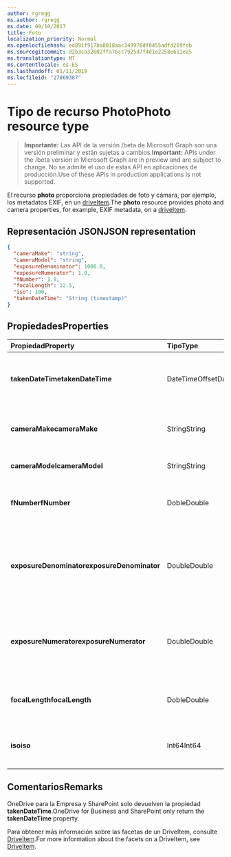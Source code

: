```yaml
---
author: rgregg
ms.author: rgregg
ms.date: 09/10/2017
title: Foto
localization_priority: Normal
ms.openlocfilehash: ed891f917ba8018aac349976df0455adfd269fdb
ms.sourcegitcommit: d2b3ca32602ffa76cc7925d7f4d1e2258e611ea5
ms.translationtype: MT
ms.contentlocale: es-ES
ms.lasthandoff: 01/11/2019
ms.locfileid: "27869387"
---
```

# <a name="photo-resource-type"></a><span data-ttu-id="05c44-102">Tipo de recurso Photo</span><span class="sxs-lookup"><span data-stu-id="05c44-102">Photo resource type</span></span>

> <span data-ttu-id="05c44-103">**Importante:** Las API de la versión /beta de Microsoft Graph son una versión preliminar y están sujetas a cambios.</span><span class="sxs-lookup"><span data-stu-id="05c44-103">**Important:** APIs under the /beta version in Microsoft Graph are in preview and are subject to change.</span></span> <span data-ttu-id="05c44-104">No se admite el uso de estas API en aplicaciones de producción.</span><span class="sxs-lookup"><span data-stu-id="05c44-104">Use of these APIs in production applications is not supported.</span></span>

<span data-ttu-id="05c44-105">El recurso **photo** proporciona propiedades de foto y cámara, por ejemplo, los metadatos EXIF, en un [driveItem](driveitem.md).</span><span class="sxs-lookup"><span data-stu-id="05c44-105">The **photo** resource provides photo and camera properties, for example, EXIF metadata, on a [driveItem](driveitem.md).</span></span>

## <a name="json-representation"></a><span data-ttu-id="05c44-106">Representación JSON</span><span class="sxs-lookup"><span data-stu-id="05c44-106">JSON representation</span></span>

<!-- {
  "blockType": "resource",
  "optionalProperties": [  ],
  "@odata.type": "microsoft.graph.photo"
}-->
```json
{
  "cameraMake": "string",
  "cameraModel": "string",
  "exposureDenominator": 1000.0,
  "exposureNumerator": 1.0,
  "fNumber": 1.8,
  "focalLength": 22.5,
  "iso": 100,
  "takenDateTime": "String (timestamp)"
}
```

## <a name="properties"></a><span data-ttu-id="05c44-107">Propiedades</span><span class="sxs-lookup"><span data-stu-id="05c44-107">Properties</span></span>

| <span data-ttu-id="05c44-108">Propiedad</span><span class="sxs-lookup"><span data-stu-id="05c44-108">Property</span></span>                | <span data-ttu-id="05c44-109">Tipo</span><span class="sxs-lookup"><span data-stu-id="05c44-109">Type</span></span>           | <span data-ttu-id="05c44-110">Descripción</span><span class="sxs-lookup"><span data-stu-id="05c44-110">Description</span></span>
|:------------------------|:---------------|:----------------------------------
| <span data-ttu-id="05c44-111">**takenDateTime**</span><span class="sxs-lookup"><span data-stu-id="05c44-111">**takenDateTime**</span></span>       | <span data-ttu-id="05c44-112">DateTimeOffset</span><span class="sxs-lookup"><span data-stu-id="05c44-112">DateTimeOffset</span></span> | <span data-ttu-id="05c44-p102">Representa la fecha y hora en que se tomó la foto. Solo lectura.</span><span class="sxs-lookup"><span data-stu-id="05c44-p102">Represents the date and time the photo was taken. Read-only.</span></span>
| <span data-ttu-id="05c44-115">**cameraMake**</span><span class="sxs-lookup"><span data-stu-id="05c44-115">**cameraMake**</span></span>          | <span data-ttu-id="05c44-116">String</span><span class="sxs-lookup"><span data-stu-id="05c44-116">String</span></span>         | <span data-ttu-id="05c44-p103">Fabricante de la cámara. Solo lectura.</span><span class="sxs-lookup"><span data-stu-id="05c44-p103">Camera manufacturer. Read-only.</span></span>
| <span data-ttu-id="05c44-119">**cameraModel**</span><span class="sxs-lookup"><span data-stu-id="05c44-119">**cameraModel**</span></span>         | <span data-ttu-id="05c44-120">String</span><span class="sxs-lookup"><span data-stu-id="05c44-120">String</span></span>         | <span data-ttu-id="05c44-p104">Modelo de la cámara. Solo lectura.</span><span class="sxs-lookup"><span data-stu-id="05c44-p104">Camera model. Read-only.</span></span>
| <span data-ttu-id="05c44-123">**fNumber**</span><span class="sxs-lookup"><span data-stu-id="05c44-123">**fNumber**</span></span>             | <span data-ttu-id="05c44-124">Doble</span><span class="sxs-lookup"><span data-stu-id="05c44-124">Double</span></span>         | <span data-ttu-id="05c44-p105">Valor punto F de la cámara. Solo lectura.</span><span class="sxs-lookup"><span data-stu-id="05c44-p105">The F-stop value from the camera. Read-only.</span></span>
| <span data-ttu-id="05c44-127">**exposureDenominator**</span><span class="sxs-lookup"><span data-stu-id="05c44-127">**exposureDenominator**</span></span> | <span data-ttu-id="05c44-128">Double</span><span class="sxs-lookup"><span data-stu-id="05c44-128">Double</span></span>         | <span data-ttu-id="05c44-p106">Denominador de la fracción de tiempo de exposición de la cámara. Solo lectura.</span><span class="sxs-lookup"><span data-stu-id="05c44-p106">The denominator for the exposure time fraction from the camera. Read-only.</span></span>
| <span data-ttu-id="05c44-131">**exposureNumerator**</span><span class="sxs-lookup"><span data-stu-id="05c44-131">**exposureNumerator**</span></span>   | <span data-ttu-id="05c44-132">Double</span><span class="sxs-lookup"><span data-stu-id="05c44-132">Double</span></span>         | <span data-ttu-id="05c44-p107">Numerador de la fracción de tiempo de exposición de la cámara. Solo lectura.</span><span class="sxs-lookup"><span data-stu-id="05c44-p107">The numerator for the exposure time fraction from the camera. Read-only.</span></span>
| <span data-ttu-id="05c44-135">**focalLength**</span><span class="sxs-lookup"><span data-stu-id="05c44-135">**focalLength**</span></span>         | <span data-ttu-id="05c44-136">Doble</span><span class="sxs-lookup"><span data-stu-id="05c44-136">Double</span></span>         | <span data-ttu-id="05c44-p108">Distancia focal de la cámara. Solo lectura.</span><span class="sxs-lookup"><span data-stu-id="05c44-p108">The focal length from the camera. Read-only.</span></span>
| <span data-ttu-id="05c44-139">**iso**</span><span class="sxs-lookup"><span data-stu-id="05c44-139">**iso**</span></span>                 | <span data-ttu-id="05c44-140">Int64</span><span class="sxs-lookup"><span data-stu-id="05c44-140">Int64</span></span>          | <span data-ttu-id="05c44-p109">El valor ISO de la cámara. Solo lectura.</span><span class="sxs-lookup"><span data-stu-id="05c44-p109">The ISO value from the camera. Read-only.</span></span>

## <a name="remarks"></a><span data-ttu-id="05c44-143">Comentarios</span><span class="sxs-lookup"><span data-stu-id="05c44-143">Remarks</span></span>
<span data-ttu-id="05c44-144">OneDrive para la Empresa y SharePoint solo devuelven la propiedad **takenDateTime**.</span><span class="sxs-lookup"><span data-stu-id="05c44-144">OneDrive for Business and SharePoint only return the **takenDateTime** property.</span></span>

<span data-ttu-id="05c44-145">Para obtener más información sobre las facetas de un DriveItem, consulte [DriveItem](driveitem.md).</span><span class="sxs-lookup"><span data-stu-id="05c44-145">For more information about the facets on a DriveItem, see [DriveItem](driveitem.md).</span></span>
<!-- {
  "type": "#page.annotation",
  "description": "The photo facet provides details about the camera and settings on the camera for photos.",
  "keywords": "camera make,camera model, exposure, f-stop, iso",
  "section": "documentation",
  "tocPath": "Facets/Photo"
} -->
